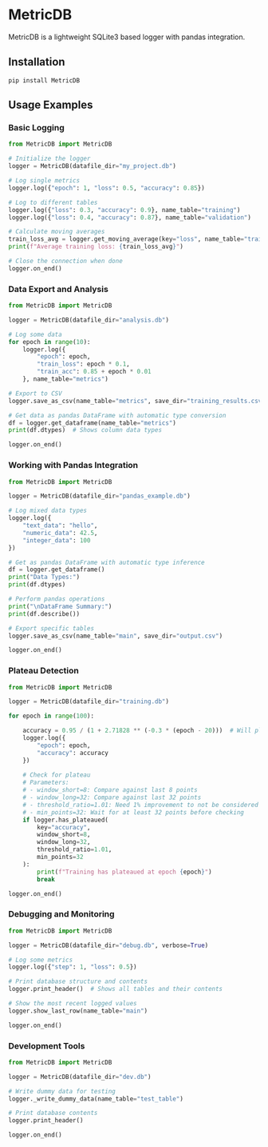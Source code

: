 # MetricDB
MetricDB is a lightweight SQLite3 based logger with pandas integration.

## Installation
```pip install MetricDB```

## Usage Examples

### Basic Logging
```python
from MetricDB import MetricDB

# Initialize the logger
logger = MetricDB(datafile_dir="my_project.db")

# Log single metrics
logger.log({"epoch": 1, "loss": 0.5, "accuracy": 0.85})

# Log to different tables
logger.log({"loss": 0.3, "accuracy": 0.9}, name_table="training")
logger.log({"loss": 0.4, "accuracy": 0.87}, name_table="validation")

# Calculate moving averages
train_loss_avg = logger.get_moving_average(key="loss", name_table="training", window_size=10)
print(f"Average training loss: {train_loss_avg}")

# Close the connection when done
logger.on_end()
```

### Data Export and Analysis
```python
from MetricDB import MetricDB

logger = MetricDB(datafile_dir="analysis.db")

# Log some data
for epoch in range(10):
    logger.log({
        "epoch": epoch,
        "train_loss": epoch * 0.1,
        "train_acc": 0.85 + epoch * 0.01
    }, name_table="metrics")

# Export to CSV
logger.save_as_csv(name_table="metrics", save_dir="training_results.csv")

# Get data as pandas DataFrame with automatic type conversion
df = logger.get_dataframe(name_table="metrics")
print(df.dtypes)  # Shows column data types

logger.on_end()
```

### Working with Pandas Integration
```python
from MetricDB import MetricDB

logger = MetricDB(datafile_dir="pandas_example.db")

# Log mixed data types
logger.log({
    "text_data": "hello",
    "numeric_data": 42.5,
    "integer_data": 100
})

# Get as pandas DataFrame with automatic type inference
df = logger.get_dataframe()
print("Data Types:")
print(df.dtypes)

# Perform pandas operations
print("\nDataFrame Summary:")
print(df.describe())

# Export specific tables
logger.save_as_csv(name_table="main", save_dir="output.csv")

logger.on_end()
```

### Plateau Detection
```python
from MetricDB import MetricDB

logger = MetricDB(datafile_dir="training.db")

for epoch in range(100):

    accuracy = 0.95 / (1 + 2.71828 ** (-0.3 * (epoch - 20)))  # Will plateau around 0.95
    logger.log({
        "epoch": epoch,
        "accuracy": accuracy
    })
    
    # Check for plateau
    # Parameters:
    # - window_short=8: Compare against last 8 points
    # - window_long=32: Compare against last 32 points
    # - threshold_ratio=1.01: Need 1% improvement to not be considered plateaued
    # - min_points=32: Wait for at least 32 points before checking
    if logger.has_plateaued(
        key="accuracy",
        window_short=8,
        window_long=32,
        threshold_ratio=1.01,
        min_points=32
    ):
        print(f"Training has plateaued at epoch {epoch}")
        break

logger.on_end()
```

### Debugging and Monitoring
```python
from MetricDB import MetricDB

logger = MetricDB(datafile_dir="debug.db", verbose=True)

# Log some metrics
logger.log({"step": 1, "loss": 0.5})

# Print database structure and contents
logger.print_header()  # Shows all tables and their contents

# Show the most recent logged values
logger.show_last_row(name_table="main")

logger.on_end()
```

### Development Tools
```python
from MetricDB import MetricDB

logger = MetricDB(datafile_dir="dev.db")

# Write dummy data for testing
logger._write_dummy_data(name_table="test_table")

# Print database contents
logger.print_header()

logger.on_end()
```